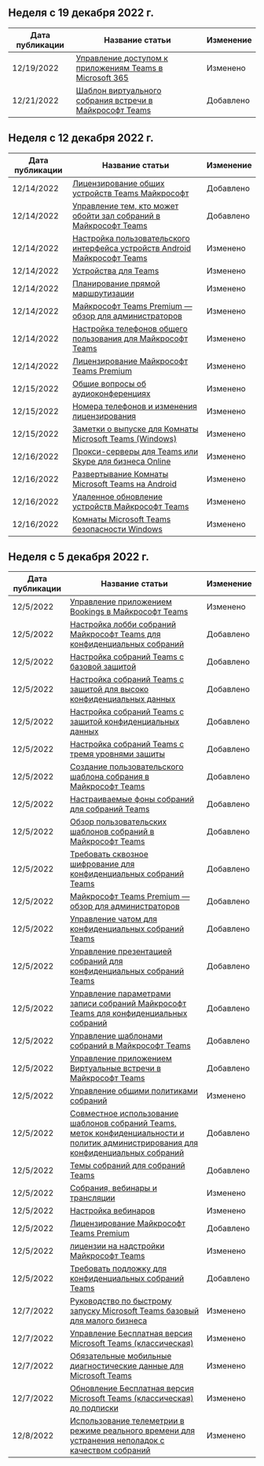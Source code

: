 <!-- This file is generated automatically each week. Changes made to this file will be overwritten.-->




## <a name="week-of-december-19-2022"></a>Неделя с 19 декабря 2022 г.


| Дата публикации |Название статьи | Изменение |
|------|------------|--------|
| 12/19/2022 | [Управление доступом к приложениям Teams в Microsoft 365](/MicrosoftTeams/manage-third-party-teams-apps) | Изменено |
| 12/21/2022 | [Шаблон виртуального собрания встречи в Майкрософт Teams](/MicrosoftTeams/virtual-appointment-meeting-template) | Добавлено |


## <a name="week-of-december-12-2022"></a>Неделя с 12 декабря 2022 г.


| Дата публикации |Название статьи | Изменение |
|------|------------|--------|
| 12/14/2022 | [Лицензирование общих устройств Teams Майкрософт](/MicrosoftTeams/teams-add-on-licensing/teams-shared-device-license) | Добавлено |
| 12/14/2022 | [Управление тем, кто может обойти зал собраний в Майкрософт Teams](/MicrosoftTeams/who-can-bypass-meeting-lobby) | Добавлено |
| 12/14/2022 | [Настройка пользовательского интерфейса устройств Android Майкрософт Teams](/MicrosoftTeams/devices/teams-android-devices-user-interface) | Изменено |
| 12/14/2022 | [Устройства для Teams](/MicrosoftTeams/devices/teams-ip-phones) | Изменено |
| 12/14/2022 | [Планирование прямой маршрутизации](/MicrosoftTeams/direct-routing-plan) | Изменено |
| 12/14/2022 | [Майкрософт Teams Premium — обзор для администраторов](/MicrosoftTeams/enhanced-teams-experience) | Изменено |
| 12/14/2022 | [Настройка телефонов общего пользования для Майкрософт Teams](/MicrosoftTeams/set-up-common-area-phones) | Изменено |
| 12/14/2022 | [Лицензирование Майкрософт Teams Premium](/MicrosoftTeams/teams-add-on-licensing/licensing-enhance-teams) | Изменено |
| 12/15/2022 | [Общие вопросы об аудиоконференциях](/MicrosoftTeams/audio-conferencing-common-questions) | Изменено |
| 12/15/2022 | [Номера телефонов и изменения лицензирования](/MicrosoftTeams/phone-numbers-licensing-changes) | Изменено |
| 12/15/2022 | [Заметки о выпуске для Комнаты Microsoft Teams (Windows)](/MicrosoftTeams/rooms/rooms-release-note) | Изменено |
| 12/16/2022 | [Прокси-серверы для Teams или Skype для бизнеса Online](/MicrosoftTeams/proxy-servers-for-skype-for-business-online) | Изменено |
| 12/16/2022 | [Развертывание Комнаты Microsoft Teams на Android](/MicrosoftTeams/devices/collab-bar-deploy) | Изменено |
| 12/16/2022 | [Удаленное обновление устройств Майкрософт Teams](/MicrosoftTeams/devices/remote-update) | Изменено |
| 12/16/2022 | [Комнаты Microsoft Teams безопасности Windows](/MicrosoftTeams/rooms/security-windows) | Изменено |


## <a name="week-of-december-05-2022"></a>Неделя с 5 декабря 2022 г.


| Дата публикации |Название статьи | Изменение |
|------|------------|--------|
| 12/5/2022 | [Управление приложением Bookings в Майкрософт Teams](/MicrosoftTeams/bookings-app-admin) | Изменено |
| 12/5/2022 | [Настройка лобби собраний Майкрософт Teams для конфиденциальных собраний](/MicrosoftTeams/configure-lobby-sensitive-meetings) | Добавлено |
| 12/5/2022 | [Настройка собраний Teams с базовой защитой](/MicrosoftTeams/configure-meetings-baseline-protection) | Добавлено |
| 12/5/2022 | [Настройка собраний Teams с защитой для высоко конфиденциальных данных](/MicrosoftTeams/configure-meetings-highly-sensitive-protection) | Добавлено |
| 12/5/2022 | [Настройка собраний Teams с защитой конфиденциальных данных](/MicrosoftTeams/configure-meetings-sensitive-protection) | Добавлено |
| 12/5/2022 | [Настройка собраний Teams с тремя уровнями защиты](/MicrosoftTeams/configure-meetings-three-tiers-protection) | Добавлено |
| 12/5/2022 | [Создание пользовательского шаблона собрания в Майкрософт Teams](/MicrosoftTeams/create-custom-meeting-template) | Добавлено |
| 12/5/2022 | [Настраиваемые фоны собраний для собраний Teams](/MicrosoftTeams/custom-meeting-backgrounds) | Добавлено |
| 12/5/2022 | [Обзор пользовательских шаблонов собраний в Майкрософт Teams](/MicrosoftTeams/custom-meeting-templates-overview) | Добавлено |
| 12/5/2022 | [Требовать сквозное шифрование для конфиденциальных собраний Teams](/MicrosoftTeams/end-to-end-encrypted-meetings) | Добавлено |
| 12/5/2022 | [Майкрософт Teams Premium — обзор для администраторов](/MicrosoftTeams/enhanced-teams-experience) | Добавлено |
| 12/5/2022 | [Управление чатом для конфиденциальных собраний Teams](/MicrosoftTeams/manage-chat-sensitive-meetings) | Добавлено |
| 12/5/2022 | [Управление презентацией собраний для конфиденциальных собраний Teams](/MicrosoftTeams/manage-meeting-presentation-experience) | Добавлено |
| 12/5/2022 | [Управление параметрами записи собраний Майкрософт Teams для конфиденциальных собраний](/MicrosoftTeams/manage-meeting-recording-options) | Добавлено |
| 12/5/2022 | [Управление шаблонами собраний в Майкрософт Teams](/MicrosoftTeams/manage-meeting-templates) | Добавлено |
| 12/5/2022 | [Управление приложением Виртуальные встречи в Майкрософт Teams](/MicrosoftTeams/manage-virtual-appointments-app) | Добавлено |
| 12/5/2022 | [Управление общими политиками собраний](/MicrosoftTeams/meeting-policies-in-teams-general) | Изменено |
| 12/5/2022 | [Совместное использование шаблонов собраний Teams, меток конфиденциальности и политик администрирования для конфиденциальных собраний](/MicrosoftTeams/meeting-templates-sensitivity-labels-policies) | Добавлено |
| 12/5/2022 | [Темы собраний для собраний Teams](/MicrosoftTeams/meeting-themes) | Добавлено |
| 12/5/2022 | [Собрания, вебинары и трансляции](/MicrosoftTeams/quick-start-meetings-live-events) | Изменено |
| 12/5/2022 | [Настройка вебинаров](/MicrosoftTeams/set-up-webinars) | Изменено |
| 12/5/2022 | [Лицензирование Майкрософт Teams Premium](/MicrosoftTeams/teams-add-on-licensing/licensing-enhance-teams) | Добавлено |
| 12/5/2022 | [лицензии на надстройки Майкрософт Teams](/MicrosoftTeams/teams-add-on-licensing/microsoft-teams-add-on-licensing) | Изменено |
| 12/5/2022 | [Требовать подложку для конфиденциальных собраний Teams](/MicrosoftTeams/watermark-meeting-content-video) | Добавлено |
| 12/7/2022 | [Руководство по быстрому запуску Microsoft Teams базовый для малого бизнеса](/MicrosoftTeams/get-started-with-teams-essentials) | Изменено |
| 12/7/2022 | [Управление Бесплатная версия Microsoft Teams (классическая)](/MicrosoftTeams/manage-freemium) | Изменено |
| 12/7/2022 | [Обязательные мобильные диагностические данные для Microsoft Teams](/MicrosoftTeams/policy-control-diagnostic-data-mobile) | Изменено |
| 12/7/2022 | [Обновление Бесплатная версия Microsoft Teams (классическая) до подписки](/MicrosoftTeams/upgrade-freemium) | Изменено |
| 12/8/2022 | [Использование телеметрии в режиме реального времени для устранения неполадок с качеством собраний](/MicrosoftTeams/use-real-time-telemetry-to-troubleshoot-poor-meeting-quality) | Изменено |
